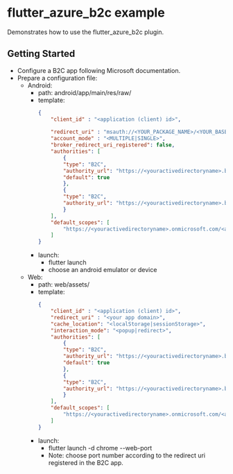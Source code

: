 # flutter_azure_b2c example

Demonstrates how to use the flutter_azure_b2c plugin.

## Getting Started

* Configure a B2C app following Microsoft documentation.
* Prepare a configuration file:
    * Android: 
        * path: android/app/main/res/raw/
        * template:
            ```json
            {
                "client_id" : "<application (client) id>",
                
                "redirect_uri" : "msauth://<YOUR_PACKAGE_NAME>/<YOUR_BASE64_URL_ENCODED_PACKAGE_SIGNATURE>",
                "account_mode" : "<MULTIPLE|SINGLE>",
                "broker_redirect_uri_registered": false,
                "authorities": [
                    {
                    "type": "B2C",
                    "authority_url": "https://<youractivedirectoryname>.b2clogin.com/<youractivedirectoryname>.onmicrosoft.com/<sign_in_up_policy_name>/",
                    "default": true
                    },
                    {
                    "type": "B2C",
                    "authority_url": "https://<youractivedirectoryname>.b2clogin.com/<youractivedirectoryname>.onmicrosoft.com/<other_policy e.g. reset_pass>/"
                    }
                ],
                "default_scopes": [
                    "https://<youractivedirectoryname>.onmicrosoft.com/<application (server) id>/<API name>"
                ]
            }
            ```
        * launch:
            * flutter launch
            * choose an android emulator or device
    * Web:
        * path: web/assets/
        * template:
            ```json
            {
                "client_id" : "<application (client) id>",
                "redirect_uri" : "<your app domain>",
                "cache_location": "<localStorage|sessionStorage>",
                "interaction_mode": "<popup|redirect>",
                "authorities": [
                    {
                    "type": "B2C",
                    "authority_url": "https://<youractivedirectoryname>.b2clogin.com/<youractivedirectoryname>.onmicrosoft.com/<sign_in_up_policy_name>/",
                    "default": true
                    },
                    {
                    "type": "B2C",
                    "authority_url": "https://<youractivedirectoryname>.b2clogin.com/<youractivedirectoryname>.onmicrosoft.com/<other_policy e.g. reset_pass>/"
                    }
                ],
                "default_scopes": [
                    "https://<youractivedirectoryname>.onmicrosoft.com/<application (server) id>/<API name>"
                ]
            }
            ```
        * launch:
            * flutter launch -d chrome --web-port <port>
            * Note: choose port number according to the redirect uri registered in the B2C app.

